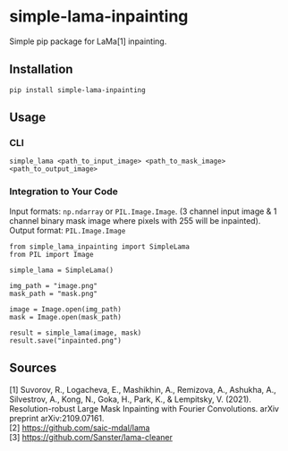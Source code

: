 # simple-lama-inpainting

Simple pip package for LaMa[1] inpainting.

## Installation
```
pip install simple-lama-inpainting
```

## Usage
### CLI
```
simple_lama <path_to_input_image> <path_to_mask_image> <path_to_output_image>
```

### Integration to Your Code
Input formats: `np.ndarray` or `PIL.Image.Image`. (3 channel input image & 1 channel binary mask image where pixels with 255 will be inpainted). \
Output format: `PIL.Image.Image`
```
from simple_lama_inpainting import SimpleLama
from PIL import Image

simple_lama = SimpleLama()

img_path = "image.png"
mask_path = "mask.png"

image = Image.open(img_path)
mask = Image.open(mask_path)

result = simple_lama(image, mask)
result.save("inpainted.png")
```

## Sources
[1] Suvorov, R., Logacheva, E., Mashikhin, A., Remizova, A., Ashukha, A., Silvestrov, A., Kong, N., Goka, H., Park, K., & Lempitsky, V. (2021). Resolution-robust Large Mask Inpainting with Fourier Convolutions. arXiv preprint arXiv:2109.07161. \
[2] https://github.com/saic-mdal/lama \
[3] https://github.com/Sanster/lama-cleaner
